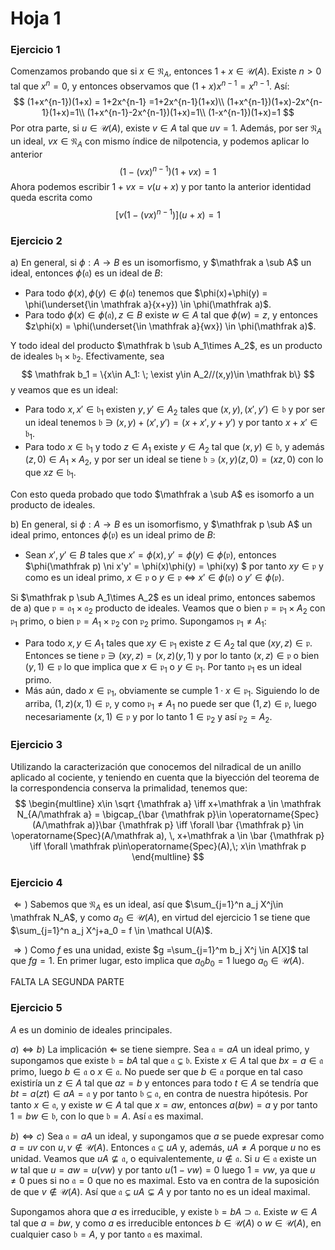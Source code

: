 # Hoja 1

### Ejercicio 1

Comenzamos probando que si $x\in \mathfrak N_A$, entonces $1+x\in \mathcal U(A)$. Existe $n>0$ tal que $x^n=0$, y entonces observamos que $(1+x)x^{n-1}=x^{n-1}$. Así:
$$
(1+x^{n-1})(1+x) = 1+2x^{n-1} =1+2x^{n-1}(1+x)\\
(1+x^{n-1})(1+x)-2x^{n-1}(1+x)=1\\
(1+x^{n-1}-2x^{n-1})(1+x)=1\\
(1-x^{n-1})(1+x)=1
$$
Por otra parte, si $u\in \mathcal U(A)$, existe $v\in A$ tal que $uv=1$. Además, por ser $\mathfrak N_A$ un ideal, $vx \in \mathfrak N_A$ con mismo índice de nilpotencia, y podemos aplicar lo anterior 
$$
(1-(vx)^{n-1})(1+vx)=1
$$
Ahora podemos escribir $1+vx = v(u+x)$ y por tanto la anterior identidad queda escrita como
$$
[v(1-(vx)^{n-1})](u+x)=1
$$


### Ejercicio 2

a) En general, si $\phi:A\to B$ es un isomorfismo, y $\mathfrak a \sub A$ un ideal, entonces $\phi(\mathfrak a)$ es un ideal de $B$:

- Para todo $\phi(x),\phi(y)\in \phi(\mathfrak a)$ tenemos que $\phi(x)+\phi(y) = \phi(\underset{\in \mathfrak a}{x+y}) \in \phi(\mathfrak a)$.
- Para todo $\phi(x)\in \phi(\mathfrak a),z\in B$ existe $w\in A$ tal que $\phi(w) = z$, y entonces $z\phi(x) = \phi(\underset{\in \mathfrak a}{wx}) \in \phi(\mathfrak a)$.

Y todo ideal del producto $\mathfrak b \sub A_1\times A_2$, es un producto de ideales $\mathfrak b_1 \times \mathfrak b_2$. Efectivamente, sea 
$$
\mathfrak b_1 = \{x\in A_1: \; \exist y\in A_2//(x,y)\in \mathfrak b\}
$$
y veamos que es un ideal:

- Para todo $x, x' \in \mathfrak b_1$ existen $y,y' \in A_2$ tales que $(x,y),(x',y')\in \mathfrak b$ y por ser un ideal tenemos $\mathfrak b \ni (x,y)+(x',y') = (x+x',y+y')$ y por tanto $x+x' \in \mathfrak b_1$.
- Para todo $x\in \mathfrak b_1$ y todo $z\in A_1$ existe $y\in A_2$ tal que $(x,y)\in \mathfrak b$, y además $(z,0)\in A_1\times A_2$, y por ser un ideal se tiene $\mathfrak b\ni (x,y)(z,0) = (xz,0)$ con lo que $xz \in \mathfrak b_1$.

Con esto queda probado que todo $\mathfrak a \sub A$ es isomorfo a un producto de ideales.

b) En general, si $\phi:A\to B$ es un isomorfismo, y $\mathfrak p \sub A$ un ideal primo, entonces $\phi(\mathfrak p)$ es un ideal primo de $B$:

- Sean $x',y' \in B$ tales que $x' = \phi(x), y' = \phi(y)\in \phi(\mathfrak p)$, entonces $\phi(\mathfrak p) \ni x'y' = \phi(x)\phi(y) = \phi(xy) $ por tanto $xy\in \mathfrak p$ y como es un ideal primo, $x \in \mathfrak p$ o $y\in \mathfrak p$ $\iff$ $x' \in \phi(\mathfrak p)$ o $y' \in \phi(\mathfrak p)$. 

Si $\mathfrak p \sub A_1\times A_2$ es un ideal primo, entonces sabemos de a)  que $\mathfrak p = \mathfrak a_1\times \mathfrak a_2$ producto de ideales. Veamos que o bien $\mathfrak p = \mathfrak p_1\times A_2$ con $\mathfrak p_1$ primo, o bien $\mathfrak p = A_1\times \mathfrak p_2$ con $\mathfrak p_2$ primo. Supongamos $\mathfrak p_1 \neq A_1$:

- Para todo $x,y \in A_1$ tales que $xy\in \mathfrak p_1$  existe $z\in A_2$ tal que $(xy,z)\in \mathfrak p$. Entonces se tiene $\mathfrak p \ni (xy,z) = (x,z)(y,1)$ y por lo tanto $(x,z)\in \mathfrak p$ o bien $(y,1)\in \mathfrak p$ lo que implica que $x\in \mathfrak p_1$ o $y \in \mathfrak p_1$. Por tanto $\mathfrak p_1$ es un ideal primo.
- Más aún, dado $x\in \mathfrak p_1$, obviamente se cumple $1\cdot x \in \mathfrak p_1$. Siguiendo lo de arriba, $(1,z)(x,1) \in \mathfrak p$, y como $\mathfrak p_1\neq A_1$ no puede ser que $(1,z)\in \mathfrak p$, luego necesariamente $(x,1)\in \mathfrak p$ y por lo tanto $1\in\mathfrak p_2$ y así $\mathfrak p_2 = A_2$.



### Ejercicio 3

Utilizando la caracterización que conocemos del nilradical de un anillo aplicado al cociente, y teniendo en cuenta que la biyección del teorema de la correspondencia conserva la primalidad, tenemos que:
$$
\begin{multline}
x\in \sqrt {\mathfrak a} \iff x+\mathfrak a \in \mathfrak N_{A/\mathfrak a} = \bigcap_{\bar {\mathfrak p}\in \operatorname{Spec}(A/\mathfrak a)}\bar {\mathfrak p} \iff \forall \bar {\mathfrak p} \in \operatorname{Spec}(A/\mathfrak a), \, x+\mathfrak a \in  \bar {\mathfrak p}  \iff \forall \mathfrak p\in\operatorname{Spec}(A),\;  x\in \mathfrak p
\end{multline}
$$


### Ejercicio 4

$\Leftarrow)$ Sabemos que $\mathfrak N_A$ es un ideal, así que $\sum_{j=1}^n a_j X^j\in \mathfrak N_A$, y como $a_0\in \mathcal U(A)$, en virtud del ejercicio 1 se tiene que $\sum_{j=1}^n a_j X^j+a_0 = f \in \mathcal U(A)$.

$\Rightarrow)$ Como $f$ es una unidad, existe $g =\sum_{j=1}^m b_j X^j \in A[X]$ tal que $fg = 1$. En primer lugar, esto implica que $a_0b_0 = 1$ luego $a_0\in \mathcal U(A)$.

FALTA LA SEGUNDA PARTE

### Ejercicio 5

$A$ es un dominio de ideales principales.

$a)\iff b)$ La implicación $\Leftarrow$ se tiene siempre. Sea $\mathfrak a = aA$ un ideal primo, y supongamos que existe $\mathfrak b = bA$ tal que $\mathfrak a\subsetneq \mathfrak b$. Existe $x\in A$ tal que $bx = a\in \mathfrak a$ primo, luego $b\in \mathfrak a$ o $x\in \mathfrak a$. No puede ser que $b\in \mathfrak a$ porque en tal caso existiría un $z\in A$ tal que $az = b$ y entonces para todo $t\in  A$ se tendría que $bt = a(zt) \in aA = \mathfrak a$ y por tanto $\mathfrak b \subseteq \mathfrak a$, en contra de nuestra hipótesis. Por tanto $x \in \mathfrak a$, y existe $w\in A$ tal que $x = aw$, entonces $a(bw) = a$ y por tanto $1=bw   \in \mathfrak b$, con lo que $\mathfrak b = A$. Así $\mathfrak a$ es maximal.

$b)\iff c)$ Sea $\mathfrak a =aA$ un ideal, y supongamos que $a$ se puede expresar como $a=uv$ con $u,v\not\in \mathcal U(A)$. Entonces $\mathfrak a\subseteq uA$ y, además, $uA\neq A$ porque $u$ no es unidad. Veamos que $uA \not \subseteq \mathfrak a$, o equivalentemente, $u\not \in \mathfrak a$. Si $u\in \mathfrak a$ existe un $w$ tal que $u = aw =u(vw)$ y por tanto $u(1-vw)=0$ luego $1=vw$, ya que $u\neq 0$ pues si no $\mathfrak a = 0$ que no es maximal. Esto va en contra de la suposición de que $v \not \in \mathcal U(A)$. Así que $\mathfrak a \subsetneq uA\subsetneq A$ y por tanto no es un ideal maximal.

Supongamos ahora que $a$ es irreducible, y existe $\mathfrak b=bA \supset \mathfrak a$. Existe $w \in A$ tal que $a = bw$, y como $a$ es irreducible entonces $b\in \mathcal U(A)$ o $w\in \mathcal U(A)$, en cualquier caso $\mathfrak b = A$, y por tanto $\mathfrak a$ es maximal.

